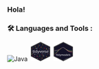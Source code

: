 ### Hola!

### :hammer_and_wrench: Languages and Tools :
<div>
  <img src="https://camo.githubusercontent.com/6e6307d8b5e39295e37b4b68392a67b4e781593a3279ebfc917587be157681c3/68747470733a2f2f7777772e722d70726f6a6563742e6f72672f526c6f676f2e706e67" title="Java" alt="Java" width="45" height="45"/>&nbsp;
  <img src="https://raw.githubusercontent.com/tidyverse/tidyverse/main/man/figures/logo.png" title="AWS" alt="AWS" width="45" height="45"/>&nbsp;
  <img src="https://raw.githubusercontent.com/tidymodels/tidymodels/main/man/figures/logo.png" title="Git" **alt="Git" width="45" height="45"/>
</div>
<!--
**gonzaloazuaga2021/gonzaloazuaga2021** is a ✨ _special_ ✨ repository because its `README.md` (this file) appears on your GitHub profile.

Here are some ideas to get you started:

- 🔭 I’m currently working on ...
- 🌱 I’m currently learning ...
- 👯 I’m looking to collaborate on ...
- 🤔 I’m looking for help with ...
- 💬 Ask me about ...
- 📫 How to reach me: ...
- 😄 Pronouns: ...
- ⚡ Fun fact: ...
-->
